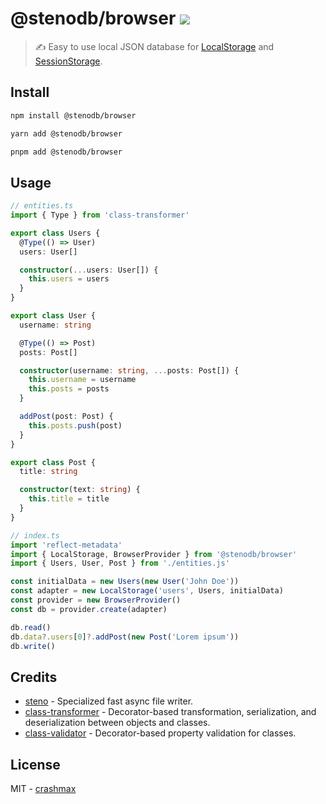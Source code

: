 # @stenodb/browser [![](https://img.shields.io/npm/v/@stenodb/browser)](https://www.npmjs.org/package/@stenodb/browser)

> ✍ Easy to use local JSON database for [LocalStorage](https://developer.mozilla.org/ru/docs/Web/API/Window/localStorage) and [SessionStorage](https://developer.mozilla.org/ru/docs/Web/API/Window/sessionStorage).

## Install

```sh
npm install @stenodb/browser
```

```sh
yarn add @stenodb/browser
```

```sh
pnpm add @stenodb/browser
```

## Usage

```ts
// entities.ts
import { Type } from 'class-transformer'

export class Users {
  @Type(() => User)
  users: User[]

  constructor(...users: User[]) {
    this.users = users
  }
}

export class User {
  username: string

  @Type(() => Post)
  posts: Post[]

  constructor(username: string, ...posts: Post[]) {
    this.username = username
    this.posts = posts
  }

  addPost(post: Post) {
    this.posts.push(post)
  }
}

export class Post {
  title: string

  constructor(text: string) {
    this.title = title
  }
}

// index.ts
import 'reflect-metadata'
import { LocalStorage, BrowserProvider } from '@stenodb/browser'
import { Users, User, Post } from './entities.js'

const initialData = new Users(new User('John Doe'))
const adapter = new LocalStorage('users', Users, initialData)
const provider = new BrowserProvider()
const db = provider.create(adapter)

db.read()
db.data?.users[0]?.addPost(new Post('Lorem ipsum'))
db.write()
```

## Credits

- [steno](https://github.com/typicode/steno) - Specialized fast async file writer.
- [class-transformer](https://github.com/typestack/class-transformer) - Decorator-based transformation, serialization, and deserialization between objects and classes.
- [class-validator](https://github.com/typestack/class-validator) - Decorator-based property validation for classes.

## License

MIT - [crashmax](https://github.com/crashmax-dev)
